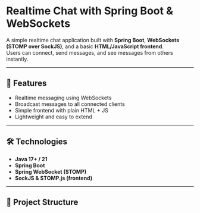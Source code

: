 # Realtime Chat with Spring Boot & WebSockets

A simple realtime chat application built with **Spring Boot**, **WebSockets (STOMP over SockJS)**, and a basic **HTML/JavaScript frontend**.  
Users can connect, send messages, and see messages from others instantly.

---

## 🚀 Features
- Realtime messaging using WebSockets
- Broadcast messages to all connected clients
- Simple frontend with plain HTML + JS
- Lightweight and easy to extend

---

## 🛠️ Technologies
- **Java 17+ / 21**
- **Spring Boot**
- **Spring WebSocket (STOMP)**
- **SockJS & STOMP.js (frontend)**

---

## 📂 Project Structure
